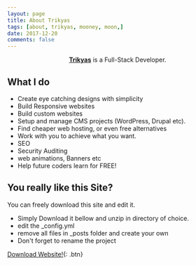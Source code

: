 ```yaml
---
layout: page
title: About Trikyas
tags: [about, trikyas, mooney, moon,]
date: 2017-12-20
comments: false
---
```

    
<center><a href="https://github.com/trikyas"><b>Trikyas</b></a> is a Full-Stack Developer.</center>

## What I do
* Create eye catching designs with simplicity
* Build Responsive websites
* Build custom websites
* Setup and manage CMS projects (WordPress, Drupal etc).
* Find cheaper web hosting, or even free alternatives
* Work with you to achieve what you want.
* SEO
* Security Auditing
* web animations, Banners etc
* Help future coders learn for FREE!

## You really like this Site?

You can freely download this site and edit it. 
 * Simply Download it bellow and unzip in directory of choice.
 * edit the _config.yml
 * remove all files in _posts folder and create your own
 * Don't forget to rename the project
      
[Download Website!](https://github.com/trikyas/Moon/archive/master.zip){: .btn}
